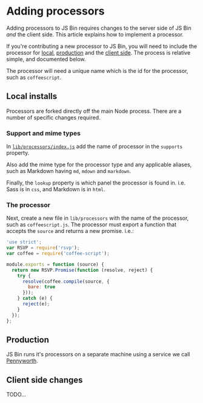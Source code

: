 # Adding processors

Adding processors to JS Bin requires changes to the server side of JS Bin *and* the client side. This article explains how to implement a processor.

If you're contributing a new processor to JS Bin, you will need to include the processor for [local](#localinstalls), [production](#production) and the [client side](#clientsidechanges). The process is relative simple, and documented below.

The processor will need a unique name which is the id for the processor, such as `coffeescript`.

## Local installs

Processors are forked directly off the main Node process. There are a number of specific changes required.

### Support and mime types

In [`lib/processors/index.js`](https://github.com/jsbin/jsbin/blob/feature/scss/lib/processors/index.js) add the name of processor in the `supports` property.

Also add the mime type for the processor type and any applicable aliases, such as Markdown having `md`, `mdown` and `markdown`.

Finally, the `lookup` property is which panel the processor is found in. i.e. Sass is in `css`, and Markdown is in `html`.

### The processor

Next, create a new file in `lib/processors` with the name of the processor, such as `coffeescript.js`. The processor must export a function that accepts the `source` and returns a new promise. i.e.:

```js
'use strict';
var RSVP = require('rsvp');
var coffee = require('coffee-script');

module.exports = function (source) {
  return new RSVP.Promise(function (resolve, reject) {
    try {
      resolve(coffee.compile(source, {
        bare: true
      }));
    } catch (e) {
      reject(e);
    }
  });
};
```



## Production

JS Bin runs it's processors on a separate machine using a service we call [Pennyworth](http://github.com/jsbin/pennyworth).


## Client side changes

TODO...